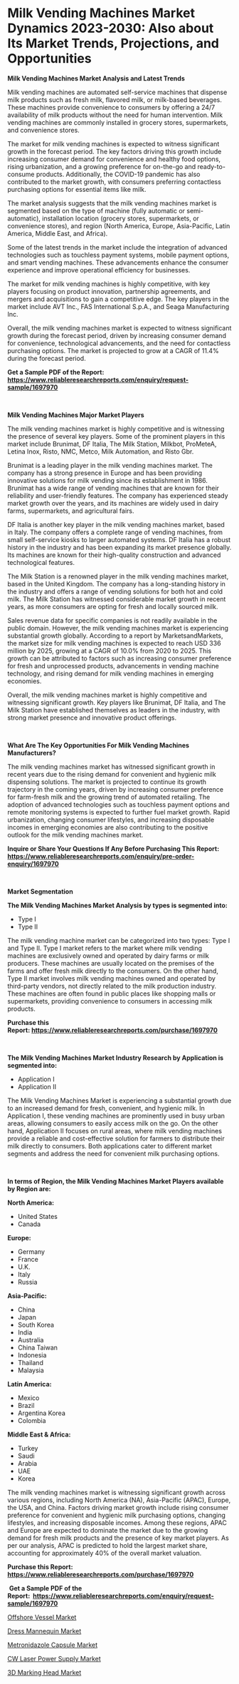 <p><h1>Milk Vending Machines Market Dynamics 2023-2030: Also about Its Market Trends, Projections, and Opportunities</h1></p><p><strong>Milk Vending Machines Market Analysis and Latest Trends</strong></p>
<p><p>Milk vending machines are automated self-service machines that dispense milk products such as fresh milk, flavored milk, or milk-based beverages. These machines provide convenience to consumers by offering a 24/7 availability of milk products without the need for human intervention. Milk vending machines are commonly installed in grocery stores, supermarkets, and convenience stores.</p><p>The market for milk vending machines is expected to witness significant growth in the forecast period. The key factors driving this growth include increasing consumer demand for convenience and healthy food options, rising urbanization, and a growing preference for on-the-go and ready-to-consume products. Additionally, the COVID-19 pandemic has also contributed to the market growth, with consumers preferring contactless purchasing options for essential items like milk.</p><p>The market analysis suggests that the milk vending machines market is segmented based on the type of machine (fully automatic or semi-automatic), installation location (grocery stores, supermarkets, or convenience stores), and region (North America, Europe, Asia-Pacific, Latin America, Middle East, and Africa).</p><p>Some of the latest trends in the market include the integration of advanced technologies such as touchless payment systems, mobile payment options, and smart vending machines. These advancements enhance the consumer experience and improve operational efficiency for businesses.</p><p>The market for milk vending machines is highly competitive, with key players focusing on product innovation, partnership agreements, and mergers and acquisitions to gain a competitive edge. The key players in the market include AVT Inc., FAS International S.p.A., and Seaga Manufacturing Inc.</p><p>Overall, the milk vending machines market is expected to witness significant growth during the forecast period, driven by increasing consumer demand for convenience, technological advancements, and the need for contactless purchasing options. The market is projected to grow at a CAGR of 11.4% during the forecast period.</p></p>
<p><strong>Get a Sample PDF of the Report:&nbsp; <a href="https://www.reliableresearchreports.com/enquiry/request-sample/1697970">https://www.reliableresearchreports.com/enquiry/request-sample/1697970</a></strong></p>
<p>&nbsp;</p>
<p><strong>Milk Vending Machines Major Market Players</strong></p>
<p><p>The milk vending machines market is highly competitive and is witnessing the presence of several key players. Some of the prominent players in this market include Brunimat, DF Italia, The Milk Station, Milkbot, ProMeteA, Letina Inox, Risto, NMC, Metco, Milk Automation, and Risto Gbr. </p><p>Brunimat is a leading player in the milk vending machines market. The company has a strong presence in Europe and has been providing innovative solutions for milk vending since its establishment in 1986. Brunimat has a wide range of vending machines that are known for their reliability and user-friendly features. The company has experienced steady market growth over the years, and its machines are widely used in dairy farms, supermarkets, and agricultural fairs.</p><p>DF Italia is another key player in the milk vending machines market, based in Italy. The company offers a complete range of vending machines, from small self-service kiosks to larger automated systems. DF Italia has a robust history in the industry and has been expanding its market presence globally. Its machines are known for their high-quality construction and advanced technological features.</p><p>The Milk Station is a renowned player in the milk vending machines market, based in the United Kingdom. The company has a long-standing history in the industry and offers a range of vending solutions for both hot and cold milk. The Milk Station has witnessed considerable market growth in recent years, as more consumers are opting for fresh and locally sourced milk.</p><p>Sales revenue data for specific companies is not readily available in the public domain. However, the milk vending machines market is experiencing substantial growth globally. According to a report by MarketsandMarkets, the market size for milk vending machines is expected to reach USD 336 million by 2025, growing at a CAGR of 10.0% from 2020 to 2025. This growth can be attributed to factors such as increasing consumer preference for fresh and unprocessed products, advancements in vending machine technology, and rising demand for milk vending machines in emerging economies.</p><p>Overall, the milk vending machines market is highly competitive and witnessing significant growth. Key players like Brunimat, DF Italia, and The Milk Station have established themselves as leaders in the industry, with strong market presence and innovative product offerings.</p></p>
<p>&nbsp;</p>
<p><strong>What Are The Key Opportunities For Milk Vending Machines Manufacturers?</strong></p>
<p><p>The milk vending machines market has witnessed significant growth in recent years due to the rising demand for convenient and hygienic milk dispensing solutions. The market is projected to continue its growth trajectory in the coming years, driven by increasing consumer preference for farm-fresh milk and the growing trend of automated retailing. The adoption of advanced technologies such as touchless payment options and remote monitoring systems is expected to further fuel market growth. Rapid urbanization, changing consumer lifestyles, and increasing disposable incomes in emerging economies are also contributing to the positive outlook for the milk vending machines market.</p></p>
<p><strong>Inquire or Share Your Questions If Any Before Purchasing This Report: <a href="https://www.reliableresearchreports.com/enquiry/pre-order-enquiry/1697970">https://www.reliableresearchreports.com/enquiry/pre-order-enquiry/1697970</a></strong></p>
<p>&nbsp;</p>
<p><strong>Market Segmentation</strong></p>
<p><strong>The Milk Vending Machines Market Analysis by types is segmented into:</strong></p>
<p><ul><li>Type I</li><li>Type II</li></ul></p>
<p><p>The milk vending machine market can be categorized into two types: Type I and Type II. Type I market refers to the market where milk vending machines are exclusively owned and operated by dairy farms or milk producers. These machines are usually located on the premises of the farms and offer fresh milk directly to the consumers. On the other hand, Type II market involves milk vending machines owned and operated by third-party vendors, not directly related to the milk production industry. These machines are often found in public places like shopping malls or supermarkets, providing convenience to consumers in accessing milk products.</p></p>
<p><strong>Purchase this Report:&nbsp;<a href="https://www.reliableresearchreports.com/purchase/1697970">https://www.reliableresearchreports.com/purchase/1697970</a></strong></p>
<p>&nbsp;</p>
<p><strong>The Milk Vending Machines Market Industry Research by Application is segmented into:</strong></p>
<p><ul><li>Application I</li><li>Application II</li></ul></p>
<p><p>The Milk Vending Machines Market is experiencing a substantial growth due to an increased demand for fresh, convenient, and hygienic milk. In Application I, these vending machines are prominently used in busy urban areas, allowing consumers to easily access milk on the go. On the other hand, Application II focuses on rural areas, where milk vending machines provide a reliable and cost-effective solution for farmers to distribute their milk directly to consumers. Both applications cater to different market segments and address the need for convenient milk purchasing options.</p></p>
<p>&nbsp;</p>
<p><strong>In terms of Region, the Milk Vending Machines Market Players available by Region are:</strong></p>
<p>
    <p> <strong> North America: </strong>
        <ul>
            <li>United States</li>
            <li>Canada</li>
        </ul>
        </p> 
    <p> <strong> Europe: </strong>
        <ul>
            <li>Germany</li>
            <li>France</li>
            <li>U.K.</li>
            <li>Italy</li>
            <li>Russia</li>
        </ul>
        </p> 
    <p> <strong> Asia-Pacific: </strong>
        <ul>
            <li>China</li>
            <li>Japan</li>
            <li>South Korea</li>
            <li>India</li>
            <li>Australia</li>
            <li>China Taiwan</li>
            <li>Indonesia</li>
            <li>Thailand</li>
            <li>Malaysia</li>
        </ul>
        </p> 
    <p> <strong> Latin America: </strong>
        <ul>
            <li>Mexico</li>
            <li>Brazil</li>
            <li>Argentina Korea</li>
            <li>Colombia</li>
        </ul>
        </p> 
    <p> <strong> Middle East & Africa: </strong>
        <ul>
            <li>Turkey</li>
            <li>Saudi</li>
            <li>Arabia</li>
            <li>UAE</li>
            <li>Korea</li>
        </ul>
    </p>
    </p>
<p><p>The milk vending machines market is witnessing significant growth across various regions, including North America (NA), Asia-Pacific (APAC), Europe, the USA, and China. Factors driving market growth include rising consumer preference for convenient and hygienic milk purchasing options, changing lifestyles, and increasing disposable incomes. Among these regions, APAC and Europe are expected to dominate the market due to the growing demand for fresh milk products and the presence of key market players. As per our analysis, APAC is predicted to hold the largest market share, accounting for approximately 40% of the overall market valuation.</p></p>
<p><strong>Purchase this Report: <a href="https://www.reliableresearchreports.com/purchase/1697970">https://www.reliableresearchreports.com/purchase/1697970</a></strong></p>
<p>&nbsp;<strong>Get a Sample PDF of the Report:&nbsp;&nbsp;<a href="https://www.reliableresearchreports.com/enquiry/request-sample/1697970">https://www.reliableresearchreports.com/enquiry/request-sample/1697970</a></strong></p>
<p><strong></strong></p>
<p><p><a href="https://github.com/JameTravis/Market-Research-Report-List-2/blob/main/offshore-vessel-market.md">Offshore Vessel Market</a></p><p><a href="https://medium.com/@abdulkoss1954/dress-mannequin-market-size-growth-forecast-2023-2030-9345e2a388ff">Dress Mannequin Market</a></p><p><a href="https://medium.com/@snehareportprime/metronidazole-capsule-market-the-key-to-successful-business-strategy-forecast-till-2030-00fbcbe8afe6">Metronidazole Capsule Market</a></p><p><a href="https://www.linkedin.com/pulse/cw-laser-power-supply-market-size-2023-2030-global-industrial-dckyc/">CW Laser Power Supply Market</a></p><p><a href="https://www.linkedin.com/pulse/3d-marking-head-market-research-report-unlocks-analysis-fs66c/">3D Marking Head Market</a></p></p>